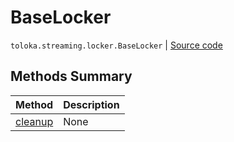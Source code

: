 # BaseLocker
`toloka.streaming.locker.BaseLocker` | [Source code](https://github.com/Toloka/toloka-kit/blob/v1.2.1/src/streaming/locker.py#L30)

## Methods Summary

| Method | Description |
| :------| :-----------|
[cleanup](toloka.streaming.locker.BaseLocker.cleanup.md)| None
